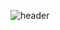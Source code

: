 ![header](https://capsule-render.vercel.app/api?type=waving&color=7AFFCF&text=welcome!&desc=sim%20song%20hwi&fontcolor=000000&height=250&)
